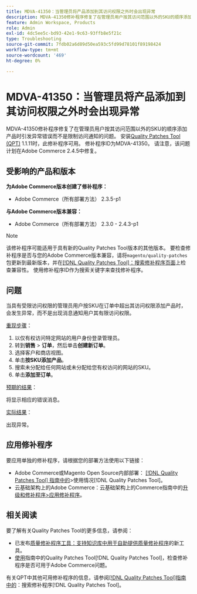 ```yaml
---
title: MDVA-41350：当管理员将产品添加到其访问权限之外时会出现异常
description: MDVA-41350修补程序修复了在管理员用户按其访问范围以外的SKU的顺序添加产品时引发异常错误而不是限制访问通知的问题。 安装[Quality Patches Tool (QPT)](https://experienceleague.adobe.com/zh-hans/docs/commerce-operations/tools/quality-patches-tool/quality-patches-tool-to-self-serve-quality-patches) 1.1.11后，即可使用此修补程序。 修补程序ID为MDVA-41350。 请注意，该问题计划在Adobe Commerce 2.4.5中修复。
feature: Admin Workspace, Products
role: Admin
exl-id: 4dc5ee5c-bd93-42e1-9c63-93ffb8e5f21c
type: Troubleshooting
source-git-commit: 7fdb02a6d89d50ea593c5fd99d78101f89198424
workflow-type: tm+mt
source-wordcount: '469'
ht-degree: 0%

---
```


# MDVA-41350：当管理员将产品添加到其访问权限之外时会出现异常

MDVA-41350修补程序修复了在管理员用户按其访问范围以外的SKU的顺序添加产品时引发异常错误而不是限制访问通知的问题。 安装[Quality Patches Tool (QPT)](https://experienceleague.adobe.com/zh-hans/docs/commerce-operations/tools/quality-patches-tool/quality-patches-tool-to-self-serve-quality-patches) 1.1.11时，此修补程序可用。 修补程序ID为MDVA-41350。 请注意，该问题计划在Adobe Commerce 2.4.5中修复。

## 受影响的产品和版本

**为Adobe Commerce版本创建了修补程序：**

* Adobe Commerce（所有部署方法） 2.3.5-p1

**与Adobe Commerce版本兼容：**

* Adobe Commerce（所有部署方法） 2.3.0 - 2.4.3-p1

>[!NOTE]
>
>该修补程序可能适用于具有新的Quality Patches Tool版本的其他版本。 要检查修补程序是否与您的Adobe Commerce版本兼容，请将`magento/quality-patches`包更新到最新版本，并在[[!DNL Quality Patches Tool]：搜索修补程序页面](https://experienceleague.adobe.com/zh-hans/docs/commerce-operations/tools/quality-patches-tool/quality-patches-tool-to-self-serve-quality-patches)上检查兼容性。 使用修补程序ID作为搜索关键字来查找修补程序。

## 问题

当具有受限访问权限的管理员用户按SKU在订单中超出其访问权限添加产品时，会发生异常，而不是出现消息通知用户其有限访问权限。

<u>重现步骤</u>：

1. 以仅有权访问特定网站的用户身份登录管理员。
1. 转到&#x200B;**销售** > **订单**，然后单击&#x200B;**创建新订单**。
1. 选择客户和商店视图。
1. 单击&#x200B;**按SKU添加产品**。
1. 搜索未分配给任何网站或未分配给您有权访问的网站的SKU。
1. 单击&#x200B;**添加至订单**。

<u>预期的结果</u>：

将显示相应的错误消息。

<u>实际结果</u>：

出现异常。

## 应用修补程序

要应用单独的修补程序，请根据您的部署方法使用以下链接：

* Adobe Commerce或Magento Open Source内部部署： [[!DNL Quality Patches Tool] 指南中的](/help/tools/quality-patches-tool/usage.md)>使用情况[!DNL Quality Patches Tool]。
* 云基础架构上的Adobe Commerce：云基础架构上的Commerce指南中的[升级和修补程序>应用修补程序](https://experienceleague.adobe.com/docs/commerce-cloud-service/user-guide/develop/upgrade/apply-patches.html?lang=zh-Hans)。

## 相关阅读

要了解有关Quality Patches Tool的更多信息，请参阅：

* 已发布[质量修补程序工具：支持知识库中用于自助提供质量修补程序](https://experienceleague.adobe.com/zh-hans/docs/commerce-operations/tools/quality-patches-tool/quality-patches-tool-to-self-serve-quality-patches)的新工具。
* [使用](/help/tools/quality-patches-tool/patches-available-in-qpt/check-patch-for-magento-issue-with-magento-quality-patches.md)指南中的Quality Patches Tool[!DNL Quality Patches Tool]，检查修补程序是否可用于Adobe Commerce问题。

有关QPT中其他可用修补程序的信息，请参阅[[!DNL Quality Patches Tool]指南中的](https://experienceleague.adobe.com/tools/commerce-quality-patches/index.html?lang=zh-Hans)：搜索修补程序[!DNL Quality Patches Tool]。

